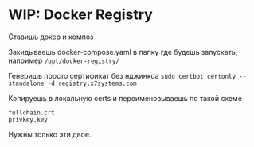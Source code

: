 # WIP: Docker Registry

Ставишь докер и композ

Закидываешь docker-compose.yaml в папку где будешь запускать, например `/opt/docker-registry/`

Генеришь просто сертификат без нджинкса
`sudo certbot certonly --standalone -d registry.x7systems.com`

Копируешь в локальную certs и переименовываешь по такой схеме
```
fullchain.crt
privkey.key
```
Нужны только эти двое.
